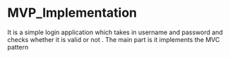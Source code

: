 # MVP_Implementation

It is a simple login application which takes in username and password and checks whether it is valid or not . The main part is it implements the MVC pattern
